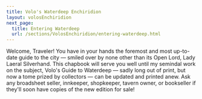 ```yaml
---
title: Volo's Waterdeep Enchiridion
layout: volosEnchiridion
next_page:
  title: Entering Waterdeep
  url: /sections/VolosEnchiridion/entering-waterdeep.html
---
```


Welcome, Traveler! You have in your hands the foremost and most up-to-date guide to the city &mdash; smiled over by none other than its Open Lord, Lady Laeral Silverhand. This chapbook will serve you well until my semindal work on the subject, Volo's Guide to Waterdeep &mdash; sadly long out of print, but now a tome prized by collectors &mdash; can be updated and printed anew. Ask any broadsheet seller, innkeeper, shopkeeper, tavern owner, or bookseller if they'll soon have copies of the new edition for sale!
